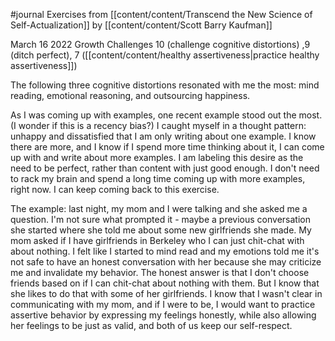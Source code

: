 #journal
Exercises from [[content/content/Transcend the New Science of Self-Actualization]] by [[content/content/Scott Barry Kaufman]]

March 16 2022 
Growth Challenges 10 (challenge cognitive distortions) ,9 (ditch perfect), 7 ([[content/content/healthy assertiveness|practice healthy assertiveness]])

The following three cognitive distortions resonated with me the most: mind reading, emotional reasoning, and outsourcing happiness. 

As I was coming up with examples, one recent example stood out the most. (I wonder if this is a recency bias?) I caught myself in a thought pattern: unhappy and dissatisfied that I am only writing about one example. I know there are more, and I know if I spend more time thinking about it, I can come up with and write about more examples. I am labeling this desire as the need to be perfect, rather than content with just good enough. I don't need to rack my brain and spend a long time coming up with more examples, right now. I can keep coming back to this exercise. 

The example: last night, my mom and I were talking and she asked me a question. I'm not sure what prompted it - maybe a previous conversation she started where she told me about some new girlfriends she made. My mom asked if I have girlfriends in Berkeley who I can just chit-chat with about nothing. I felt like I started to mind read and my emotions told me it's not safe to have an honest conversation with her because she may criticize me and invalidate my behavior. The honest answer is that I don't choose friends based on if I can chit-chat about nothing with them. But I know that she likes to do that with some of her girlfriends. I know that I wasn't clear in communicating with my mom, and if I were to be, I would want to practice assertive behavior by expressing my feelings honestly, while also allowing her feelings to be just as valid, and both of us keep our self-respect. 
